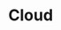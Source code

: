 <!DOCTYPE html>
<html lang="en">
<head>
  <meta charset="UTF-8">
</head>
<body>
  <h1>Cloud</h1>
</body>
</html>